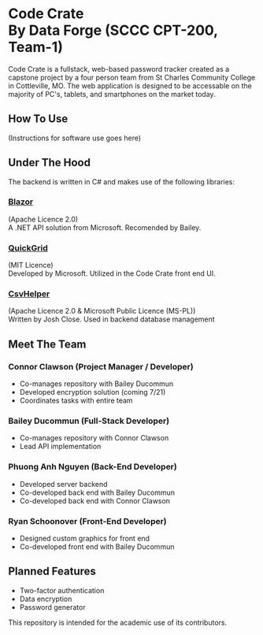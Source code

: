 # Code Crate<br>By Data Forge (SCCC CPT-200, Team-1)

Code Crate is a fullstack, web-based password tracker created as a capstone project by a four person team from St Charles Community College in Cottleville, MO. The web application is designed to be accessable on the majority of PC's, tablets, and smartphones on the market today.

## How To Use
(Instructions for software use goes here)

## Under The Hood
The backend is written in C# and makes use of the following libraries:
### [Blazor](https://dotnet.microsoft.com/en-us/apps/aspnet/web-apps/blazor)
(Apache Licence 2.0)  
A .NET API solution from Microsoft. Recomended by Bailey.

### [QuickGrid](https://aspnet.github.io/quickgridsamples/)
(MIT Licence)  
Developed by Microsoft. Utilized in the Code Crate front end UI.

### [CsvHelper](https://joshclose.github.io/CsvHelper/)
(Apache Licence 2.0 & Microsoft Public Licence (MS-PL))  
Written by Josh Close. Used in backend database management

## Meet The Team
### Connor Clawson (Project Manager / Developer)
- Co-manages repository with Bailey Ducommun
- Developed encryption solution (coming 7/21)
- Coordinates tasks with entire team

### Bailey Ducommun (Full-Stack Developer)
- Co-manages repository with Connor Clawson
- Lead API implementation

### Phuong Anh Nguyen (Back-End Developer)
- Developed server backend
- Co-developed back end with Bailey Ducommun
- Co-developed back end with Connor Clawson

### Ryan Schoonover (Front-End Developer)
- Designed custom graphics for front end
- Co-developed front end with Bailey Ducommun

## Planned Features
- Two-factor authentication
- Data encryption
- Password generator

This repository is intended for the academic use of its contributors.
